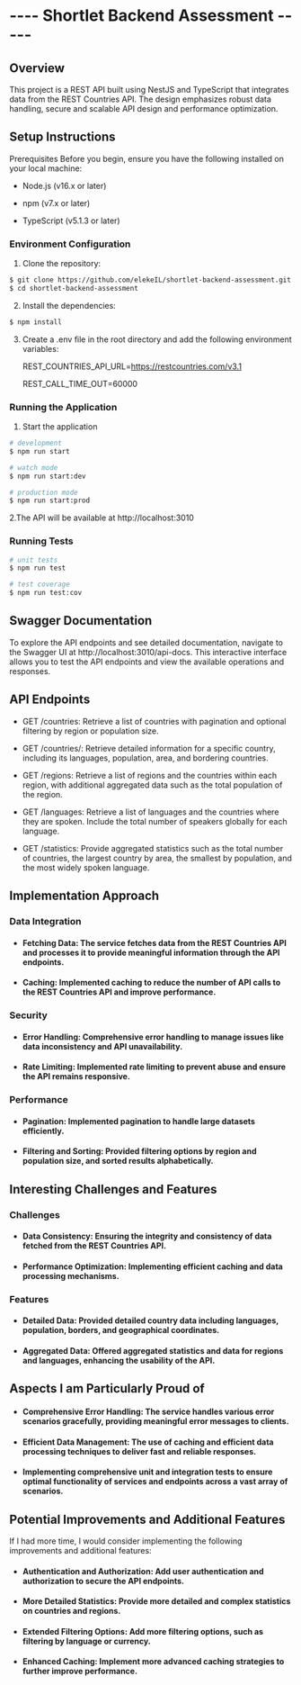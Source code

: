 # ---- Shortlet Backend Assessment  -----

## Overview
This project is a REST API built using NestJS and TypeScript that integrates data from the REST Countries API. The design emphasizes robust data handling, secure and scalable API design and performance optimization.


## Setup Instructions
Prerequisites
Before you begin, ensure you have the following installed on your local machine:

- Node.js (v16.x or later)

- npm (v7.x or later)

- TypeScript (v5.1.3 or later)


### Environment Configuration

1. Clone the repository:

```bash
$ git clone https://github.com/elekeIL/shortlet-backend-assessment.git
$ cd shortlet-backend-assessment
```
2. Install the dependencies:

 ```bash
$ npm install
```

3. Create a .env file in the root directory and add the following environment variables:

   REST_COUNTRIES_API_URL=https://restcountries.com/v3.1

   REST_CALL_TIME_OUT=60000



### Running the Application

1. Start the application
```bash
# development
$ npm run start

# watch mode
$ npm run start:dev

# production mode
$ npm run start:prod
```
2.The API will be available at http://localhost:3010

### Running Tests

```bash
# unit tests
$ npm run test

# test coverage
$ npm run test:cov
```

## Swagger Documentation
To explore the API endpoints and see detailed documentation, navigate to the Swagger UI at http://localhost:3010/api-docs. This interactive interface allows you to test the API endpoints and view the available operations and responses.

## API Endpoints


- GET /countries: Retrieve a list of countries with pagination and optional filtering by region or population size.

- GET /countries/: Retrieve detailed information for a specific country, including its languages, population, area, and bordering countries.

- GET /regions: Retrieve a list of regions and the countries within each region, with additional aggregated data such as the total population of the region.

- GET /languages: Retrieve a list of languages and the countries where they are spoken. Include the total number of speakers globally for each language.

- GET /statistics: Provide aggregated statistics such as the total number of countries, the largest country by area, the smallest by population, and the most widely spoken language.

## Implementation Approach

### Data Integration
- #### Fetching Data: The service fetches data from the REST Countries API and processes it to provide meaningful information through the API endpoints.
- #### Caching: Implemented caching to reduce the number of API calls to the REST Countries API and improve performance.
### Security
- #### Error Handling: Comprehensive error handling to manage issues like data inconsistency and API unavailability.
- #### Rate Limiting: Implemented rate limiting to prevent abuse and ensure the API remains responsive.

### Performance
- #### Pagination: Implemented pagination to handle large datasets efficiently.
- #### Filtering and Sorting: Provided filtering options by region and population size, and sorted results alphabetically.

## Interesting Challenges and Features

### Challenges
- #### Data Consistency: Ensuring the integrity and consistency of data fetched from the REST Countries API.
- #### Performance Optimization: Implementing efficient caching and data processing mechanisms.

### Features
- #### Detailed Data: Provided detailed country data including languages, population, borders, and geographical coordinates.
- #### Aggregated Data: Offered aggregated statistics and data for regions and languages, enhancing the usability of the API.

## Aspects I am Particularly Proud of
- #### Comprehensive Error Handling: The service handles various error scenarios gracefully, providing meaningful error messages to clients.
- #### Efficient Data Management: The use of caching and efficient data processing techniques to deliver fast and reliable responses.
- #### Implementing comprehensive unit and integration tests to ensure optimal functionality of services and endpoints across a vast array of scenarios.


## Potential Improvements and Additional Features
If I had more time, I would consider implementing the following improvements and additional features:

- #### Authentication and Authorization: Add user authentication and authorization to secure the API endpoints.
- #### More Detailed Statistics: Provide more detailed and complex statistics on countries and regions.
- #### Extended Filtering Options: Add more filtering options, such as filtering by language or currency.
- #### Enhanced Caching: Implement more advanced caching strategies to further improve performance.
